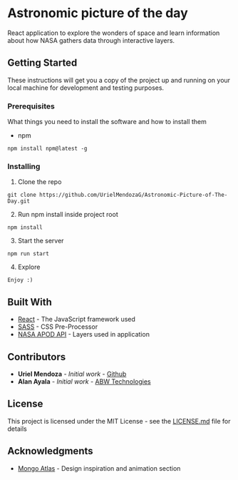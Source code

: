 # Astronomic picture of the day

React application to explore the wonders of space and learn information about how NASA gathers data through interactive layers.


## Getting Started

These instructions will get you a copy of the project up and running on your local machine for development and testing purposes.

### Prerequisites

What things you need to install the software and how to install them

- npm

```
npm install npm@latest -g
```

### Installing

1. Clone the repo

```
git clone https://github.com/UrielMendozaG/Astronomic-Picture-of-The-Day.git
```

2. Run npm install inside project root

```
npm install
```

3. Start the server

```
npm run start
```

4. Explore

```
Enjoy :)
```

## Built With

* [React](https://reactjs.org/) - The JavaScript framework used
* [SASS](https://sass-lang.com/) - CSS Pre-Processor
* [NASA APOD API](https://apod.nasa.gov/apod/astropix.html) - Layers used in application

## Contributors

* **Uriel Mendoza** - *Initial work* - [Github](https://github.com/UrielMendozaG)
* **Alan Ayala** - *Initial work* - [ABW Technologies](http://www.abwtechnologies.com/)


## License

This project is licensed under the MIT License - see the [LICENSE.md](LICENSE.md) file for details

## Acknowledgments

* [Mongo Atlas](https://www.mongodb.com/cloud/atlas) - Design inspiration and animation section
